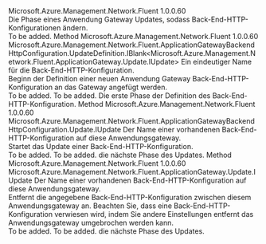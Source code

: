 <Type Name="IWithBackendHttpConfig" FullName="Microsoft.Azure.Management.Network.Fluent.ApplicationGateway.Update.IWithBackendHttpConfig">
  <TypeSignature Language="C#" Value="public interface IWithBackendHttpConfig" />
  <TypeSignature Language="ILAsm" Value=".class public interface auto ansi abstract IWithBackendHttpConfig" />
  <TypeSignature Language="DocId" Value="T:Microsoft.Azure.Management.Network.Fluent.ApplicationGateway.Update.IWithBackendHttpConfig" />
  <TypeSignature Language="VB.NET" Value="Public Interface IWithBackendHttpConfig" />
  <TypeSignature Language="F#" Value="type IWithBackendHttpConfig = interface" />
  <AssemblyInfo>
    <AssemblyName>Microsoft.Azure.Management.Network.Fluent</AssemblyName>
    <AssemblyVersion>1.0.0.60</AssemblyVersion>
  </AssemblyInfo>
  <Interfaces />
  <Docs>
    <summary>
            Die Phase eines Anwendung Gateway Updates, sodass Back-End-HTTP-Konfigurationen ändern.
            </summary>
    <remarks>To be added.</remarks>
  </Docs>
  <Members>
    <Member MemberName="DefineBackendHttpConfiguration">
      <MemberSignature Language="C#" Value="public Microsoft.Azure.Management.Network.Fluent.ApplicationGatewayBackendHttpConfiguration.UpdateDefinition.IBlank&lt;Microsoft.Azure.Management.Network.Fluent.ApplicationGateway.Update.IUpdate&gt; DefineBackendHttpConfiguration (string name);" />
      <MemberSignature Language="ILAsm" Value=".method public hidebysig newslot virtual instance class Microsoft.Azure.Management.Network.Fluent.ApplicationGatewayBackendHttpConfiguration.UpdateDefinition.IBlank`1&lt;class Microsoft.Azure.Management.Network.Fluent.ApplicationGateway.Update.IUpdate&gt; DefineBackendHttpConfiguration(string name) cil managed" />
      <MemberSignature Language="DocId" Value="M:Microsoft.Azure.Management.Network.Fluent.ApplicationGateway.Update.IWithBackendHttpConfig.DefineBackendHttpConfiguration(System.String)" />
      <MemberSignature Language="VB.NET" Value="Public Function DefineBackendHttpConfiguration (name As String) As IBlank(Of IUpdate)" />
      <MemberSignature Language="F#" Value="abstract member DefineBackendHttpConfiguration : string -&gt; Microsoft.Azure.Management.Network.Fluent.ApplicationGatewayBackendHttpConfiguration.UpdateDefinition.IBlank&lt;Microsoft.Azure.Management.Network.Fluent.ApplicationGateway.Update.IUpdate&gt;" Usage="iWithBackendHttpConfig.DefineBackendHttpConfiguration name" />
      <MemberType>Method</MemberType>
      <AssemblyInfo>
        <AssemblyName>Microsoft.Azure.Management.Network.Fluent</AssemblyName>
        <AssemblyVersion>1.0.0.60</AssemblyVersion>
      </AssemblyInfo>
      <ReturnValue>
        <ReturnType>Microsoft.Azure.Management.Network.Fluent.ApplicationGatewayBackendHttpConfiguration.UpdateDefinition.IBlank&lt;Microsoft.Azure.Management.Network.Fluent.ApplicationGateway.Update.IUpdate&gt;</ReturnType>
      </ReturnValue>
      <Parameters>
        <Parameter Name="name" Type="System.String" />
      </Parameters>
      <Docs>
        <param name="name">Ein eindeutiger Name für die Back-End-HTTP-Konfiguration.</param>
        <summary>
            Beginn der Definition einer neuen Anwendung Gateway Back-End-HTTP-Konfiguration an das Gateway angefügt werden.
            </summary>
        <returns>To be added.</returns>
        <remarks>To be added.</remarks>
        <return>Die erste Phase der Definition des Back-End-HTTP-Konfiguration.</return>
      </Docs>
    </Member>
    <Member MemberName="UpdateBackendHttpConfiguration">
      <MemberSignature Language="C#" Value="public Microsoft.Azure.Management.Network.Fluent.ApplicationGatewayBackendHttpConfiguration.Update.IUpdate UpdateBackendHttpConfiguration (string name);" />
      <MemberSignature Language="ILAsm" Value=".method public hidebysig newslot virtual instance class Microsoft.Azure.Management.Network.Fluent.ApplicationGatewayBackendHttpConfiguration.Update.IUpdate UpdateBackendHttpConfiguration(string name) cil managed" />
      <MemberSignature Language="DocId" Value="M:Microsoft.Azure.Management.Network.Fluent.ApplicationGateway.Update.IWithBackendHttpConfig.UpdateBackendHttpConfiguration(System.String)" />
      <MemberSignature Language="VB.NET" Value="Public Function UpdateBackendHttpConfiguration (name As String) As IUpdate" />
      <MemberSignature Language="F#" Value="abstract member UpdateBackendHttpConfiguration : string -&gt; Microsoft.Azure.Management.Network.Fluent.ApplicationGatewayBackendHttpConfiguration.Update.IUpdate" Usage="iWithBackendHttpConfig.UpdateBackendHttpConfiguration name" />
      <MemberType>Method</MemberType>
      <AssemblyInfo>
        <AssemblyName>Microsoft.Azure.Management.Network.Fluent</AssemblyName>
        <AssemblyVersion>1.0.0.60</AssemblyVersion>
      </AssemblyInfo>
      <ReturnValue>
        <ReturnType>Microsoft.Azure.Management.Network.Fluent.ApplicationGatewayBackendHttpConfiguration.Update.IUpdate</ReturnType>
      </ReturnValue>
      <Parameters>
        <Parameter Name="name" Type="System.String" />
      </Parameters>
      <Docs>
        <param name="name">Der Name einer vorhandenen Back-End-HTTP-Konfiguration auf diese Anwendungsgateway.</param>
        <summary>
            Startet das Update einer Back-End-HTTP-Konfiguration.
            </summary>
        <returns>To be added.</returns>
        <remarks>To be added.</remarks>
        <return>die nächste Phase des Updates.</return>
      </Docs>
    </Member>
    <Member MemberName="WithoutBackendHttpConfiguration">
      <MemberSignature Language="C#" Value="public Microsoft.Azure.Management.Network.Fluent.ApplicationGateway.Update.IUpdate WithoutBackendHttpConfiguration (string name);" />
      <MemberSignature Language="ILAsm" Value=".method public hidebysig newslot virtual instance class Microsoft.Azure.Management.Network.Fluent.ApplicationGateway.Update.IUpdate WithoutBackendHttpConfiguration(string name) cil managed" />
      <MemberSignature Language="DocId" Value="M:Microsoft.Azure.Management.Network.Fluent.ApplicationGateway.Update.IWithBackendHttpConfig.WithoutBackendHttpConfiguration(System.String)" />
      <MemberSignature Language="VB.NET" Value="Public Function WithoutBackendHttpConfiguration (name As String) As IUpdate" />
      <MemberSignature Language="F#" Value="abstract member WithoutBackendHttpConfiguration : string -&gt; Microsoft.Azure.Management.Network.Fluent.ApplicationGateway.Update.IUpdate" Usage="iWithBackendHttpConfig.WithoutBackendHttpConfiguration name" />
      <MemberType>Method</MemberType>
      <AssemblyInfo>
        <AssemblyName>Microsoft.Azure.Management.Network.Fluent</AssemblyName>
        <AssemblyVersion>1.0.0.60</AssemblyVersion>
      </AssemblyInfo>
      <ReturnValue>
        <ReturnType>Microsoft.Azure.Management.Network.Fluent.ApplicationGateway.Update.IUpdate</ReturnType>
      </ReturnValue>
      <Parameters>
        <Parameter Name="name" Type="System.String" />
      </Parameters>
      <Docs>
        <param name="name">Der Name einer vorhandenen Back-End-HTTP-Konfiguration auf diese Anwendungsgateway.</param>
        <summary>
            Entfernt die angegebene Back-End-HTTP-Konfiguration zwischen diesem Anwendungsgateway an.
            Beachten Sie, dass eine Back-End-HTTP-Konfiguration verwiesen wird, indem Sie andere Einstellungen entfernt das Anwendungsgateway umgebrochen werden kann.
            </summary>
        <returns>To be added.</returns>
        <remarks>To be added.</remarks>
        <return>die nächste Phase des Updates.</return>
      </Docs>
    </Member>
  </Members>
</Type>